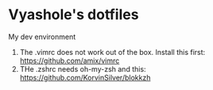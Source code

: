 # Vyashole's dotfiles
My dev environment

1. The .vimrc does not work out of the box. Install this first: https://github.com/amix/vimrc
2. THe .zshrc needs oh-my-zsh and this: https://github.com/KorvinSilver/blokkzh

